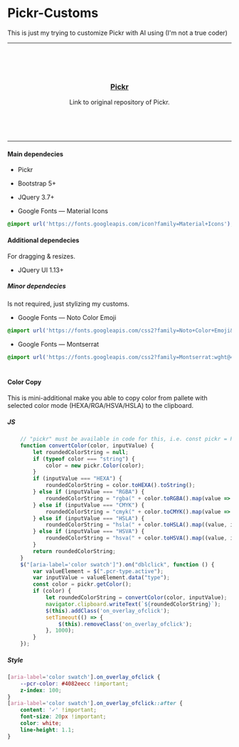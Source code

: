 # Pickr-Customs
This is just my trying to customize Pickr with AI using (I'm not a true coder)
<hr><br/><br/><br/>

<h3 align="center">
   <a href="https://github.com/simonwep/pickr">Pickr</a>
</h3>
<p align="center">Link to original repository of Pickr.</p>
<br/><br/><br/><hr>

#### Main dependecies
- Pickr
- Bootstrap 5+
- JQuery 3.7+

- Google Fonts — Material Icons
```css
@import url('https://fonts.googleapis.com/icon?family=Material+Icons');
```

#### Additional dependecies
For dragging & resizes.
- JQuery UI 1.13+

##### Minor dependecies
Is not required, just stylizing my customs.
- Google Fonts — Noto Color Emoji
```css
@import url('https://fonts.googleapis.com/css2?family=Noto+Color+Emoji&display=swap');
```
- Google Fonts — Montserrat
```css
@import url('https://fonts.googleapis.com/css2?family=Montserrat:wght@400;600&display=swap');
```

#

#### Color Copy
This is mini-additional make you able to copy color from pallete with selected color mode (HEXA/RGA/HSVA/HSLA) to the clipboard.
##### JS
```js
    // "pickr" must be available in code for this, i.e. const pickr = Pickr.create({...)};
    function convertColor(color, inputValue) {
        let roundedColorString = null;
        if (typeof color === "string") {
            color = new pickr.Color(color);
        }
        if (inputValue === "HEXA") {
            roundedColorString = color.toHEXA().toString();
        } else if (inputValue === "RGBA") {
            roundedColorString = "rgba(" + color.toRGBA().map(value => Math.round(value)).join(", ") + ")";
        } else if (inputValue === "CMYK") {
            roundedColorString = "cmyk(" + color.toCMYK().map(value => Math.round(value) + "%").join(", ") + ")";
        } else if (inputValue === "HSLA") {
            roundedColorString = "hsla(" + color.toHSLA().map((value, index) => (index === 1 || index === 2 ? Math.round(value) + "%" : Math.round(value))).join(", ") + ")";
        } else if (inputValue === "HSVA") {
            roundedColorString = "hsva(" + color.toHSVA().map((value, index) => (index === 1 || index === 2 ? Math.round(value) + "%" : Math.round(value))).join(", ") + ")";
        }
        return roundedColorString;
    }
    $("[aria-label='color swatch']").on("dblclick", function () {
        var valueElement = $(".pcr-type.active");
        var inputValue = valueElement.data("type");
        const color = pickr.getColor();
        if (color) {
            let roundedColorString = convertColor(color, inputValue);
            navigator.clipboard.writeText(`${roundedColorString}`);
            $(this).addClass('on_overlay_ofclick');
            setTimeout(() => {
                $(this).removeClass('on_overlay_ofclick');
            }, 1000);
        }
    });
```
##### Style
```css
[aria-label='color swatch'].on_overlay_ofclick {
    --pcr-color: #4082eecc !important;
    z-index: 100;
}
[aria-label='color swatch'].on_overlay_ofclick::after {
    content: '✓' !important;
    font-size: 20px !important;
    color: white;
    line-height: 1.1;
}
```


